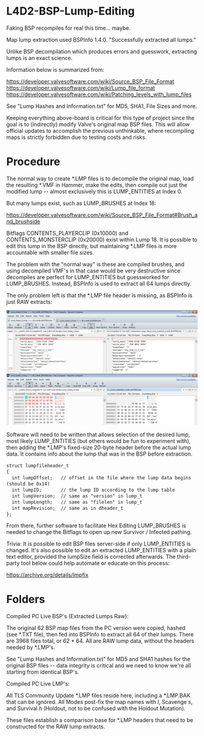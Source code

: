 # L4D2-BSP-Lump-Editing

Faking BSP recompiles for real this time... maybe.

Map lump extraction used BSPInfo 1.4.0. "Successfully extracted all lumps."

Unlike BSP decompilation which produces errors and guesswork, extracting
lumps is an exact science.

Information below is summarized from:

 https://developer.valvesoftware.com/wiki/Source_BSP_File_Format
 https://developer.valvesoftware.com/wiki/Lump_file_format
 https://developer.valvesoftware.com/wiki/Patching_levels_with_lump_files

See "Lump Hashes and Information.txt" for MD5, SHA1, File Sizes and more.

Keeping everything above-board is critical for this type of project since
the goal is to (indirectly) modify Valve's original map BSP files. This
will allow official updates to accomplish the previous unthinkable, where
recompiling maps is strictly forbidden due to testing costs and risks.

# Procedure

The normal way to create *.LMP files is to decompile the original map,
load the resulting *.VMF in Hammer, make the edits, then compile out just
the modified lump -- almost exclusively this is LUMP_ENTITIES at Index 0.

But many lumps exist, such as LUMP_BRUSHES at Index 18:

  https://developer.valvesoftware.com/wiki/Source_BSP_File_Format#Brush_and_brushside

Bitflags CONTENTS_PLAYERCLIP (0x10000) and CONTENTS_MONSTERCLIP (0x20000)
exist within Lump 18. It is possible to edit this lump in the BSP directly,
but maintaining *.LMP files is more accountable with smaller file sizes.

The problem with the "normal way" is these are compiled brushes, and using
decompiled VMF's in that case would be very destructive since decompiles
are perfect for LUMP_ENTITIES but guessworked for LUMP_BRUSHES. Instead,
BSPInfo is used to extract all 64 lumps directly.

The only problem left is that the *.LMP file header is missing, as BSPInfo
is just RAW extracts:

  ![alt text](https://github.com/Tsuey/L4D2-BSP-Lump-Editing/blob/main/Only%20Header%20is%20Missing.jpg)

Software will need to be written that allows selection of the desired lump,
most likely LUMP_ENTITIES (but others would be fun to experiment with), then
adding the *.LMP's fixed-size 20-byte header before the actual lump data.
It contains info about the lump that was in the BSP before extraction.

    struct lumpfileheader_t
    {
      int lumpOffset;   // offset in the file where the lump data begins (should be 0x14)
      int lumpID;       // the lump ID according to the lump table
      int lumpVersion;  // same as "version" in lump_t	
      int lumpLength;   // same as "filelen" in lump_t
      int mapRevision;  // same as in dheader_t
    };

From there, further software to facilitate Hex Editing LUMP_BRUSHES is
needed to change the Bitflags to open up new Survivor / Infected pathing.

Trivia: It is possible to edit BSP files server-side if only LUMP_ENTITIES
is changed. It's also possible to edit an extracted LUMP_ENTITIES with a
plain text editor, provided the lumpSize field is corrected afterwards.
The third-party tool below could help automate or educate on this process:

  https://archive.org/details/lmpfix

# Folders

Compiled PC Live BSP's (Extracted Lumps Raw):

  The original 62 BSP map files from the PC version were copied,
  hashed (see *.TXT file), then fed into BSPInfo to extract all
  64 of their lumps. There are 3968 files total, or 62 * 64.
  All are RAW lump data, without the headers needed by *.LMP's.

  See "Lump Hashes and Information.txt" for MD5 and SHA1 hashes
  for the original BSP files -- data integrity is critical and
  we need to know we're all starting from identical BSP's.

Compiled PC Live LMP's:

  All TLS Community Update *.LMP files reside here, including
  a *.LMP.BAK that can be ignored. All Modes post-fix the map
  names with _l_, Scavenge _s_, and Survival _h_ (Holdout,
  not to be confused with the Holdout Mutation).

  These files establish a comparison base for *.LMP headers
  that need to be constructed for the RAW lump extracts.
